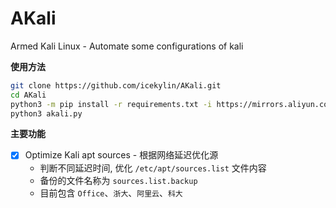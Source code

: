 # AKali
Armed Kali Linux - Automate some configurations of kali

**使用方法**

```bash
git clone https://github.com/icekylin/AKali.git
cd AKali
python3 -m pip install -r requirements.txt -i https://mirrors.aliyun.com/pypi/simple/
python3 akali.py
```

**主要功能**

- [x] Optimize Kali apt sources - 根据网络延迟优化源
  - 判断不同延迟时间, 优化 `/etc/apt/sources.list` 文件内容
  - 备份的文件名称为 `sources.list.backup`
  - 目前包含 `Office`、`浙大`、`阿里云`、`科大`